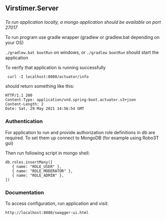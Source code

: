 ## Virstimer.Server

### 

*To run application locally, a mongo application should be available on port 27017*

To run program use gradle wrapper (gradlew or gradlew.bat depending on your OS)

```./gradlew.bat bootRun``` on windows, or
```./gradlew bootRun``` should start the application


To verify that application is running successfully 

``` curl -I localhost:8080/actuator/info```

should return something like this:
```
HTTP/1.1 200
Content-Type: application/vnd.spring-boot.actuator.v3+json
Content-Length: 2
Date: Sat, 29 May 2021 14:56:54 GMT
```


### Authentication
For application to run and provide authorization role definitions in db are required. To set them up connect to MongoDB (for example using Robo3T gui)

Then run following script in mongo shell:
```
db.roles.insertMany([
   { name: "ROLE_USER" },
   { name: "ROLE_MODERATOR" },
   { name: "ROLE_ADMIN" },
])
```

### Documentation

To access configuration, run application and visit:
```
http://localhost:8080/swagger-ui.html
```